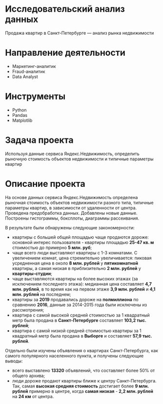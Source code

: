 # Исследовательский анализ данных
Продажа квартир в Санкт-Петербурге — анализ рынка недвижимости
# Направление деятельности
- Маркетинг-аналитик
- Fraud-аналитик
- Data Analyst
# Инструменты 
- Python
- Pandas
- Matplotlib
# Задача проекта
Используя данные сервиса Яндекс.Недвижимость, определить рыночную стоимость объектов недвижимости и типичные параметры квартир
# Описание проекта
На основе данных сервиса Яндекс.Недвижимость определена рыночная стоимость
объектов недвижимости разного типа, типичные параметры квартир, в зависимости от
удаленности от центра. Проведена предобработка данных. Добавлены новые данные.
Построены гистограммы, боксплоты, диаграммы рассеивания.

В результате были обнаружены следующие закономерности:
- квартиры с большей общей площадью чаще продаются дороже: основной интерес пользователя - квартиры площадью **25-47 кв. м** стоимостью до примерно **5 млн. руб**;
- чаще всего люди выставляют квартиры с 1-3 комнатами. С увеличением комнат, цена стремительно увеличивается: пиковая усредненная цена в около **8 млн. рублей** у **пятикомнатной** квартиры, а самая низкая в приблизительно **2 млн. рублей** у **квартиры-студии**;
- чаще выставляются квартиры на более высоких этажах (за исключением последнего этажа): медианная цена составляет **4,7 млн. рублей**, в то время как на первом этаже **3,9 млн. рублей** и **4,1 млн. рублей** на последнем;
-  квартиры за **2019** продавались дороже на **полмиллиона** по сравнению **2016**, данные за 2014-2015 года были исключены из рассмотрения;
- квартира с самой высокой средней стоимостью за 1 квадратный метр была продана в **Санкт-Петербурге** составляет **103,2 тыс. рублей**;
- квартира с самой низкой средней стоимостью квартиры за 1 квадратный метр была продана в **Выборге** и составляет **57,9 тыс. рублей**.

Отдельно были изучены объявления о квартирах Санкт-Петербурга, как самого популярного населенного пункта, и получены следующие выводы:
- всего выставлено **13320** объявлений, что составляет более 50% от общего архива;
- люди дороже продают квартиры ближе к центру Санкт-Петербурга. Так, самая **высокая средняя стоимость** достигает более **9 млн. рублей** примерно в центре, когда **самая низкая** - **2,2 млн. рублей** на **24 км** от центра.
